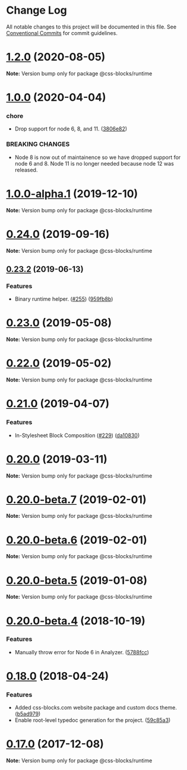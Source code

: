 # Change Log

All notable changes to this project will be documented in this file.
See [Conventional Commits](https://conventionalcommits.org) for commit guidelines.

# [1.2.0](https://github.com/linkedin/css-blocks/tree/master/packages/%40css-blocks/runtime/compare/v1.1.2...v1.2.0) (2020-08-05)

**Note:** Version bump only for package @css-blocks/runtime





# [1.0.0](https://github.com/linkedin/css-blocks/tree/master/packages/%40css-blocks/runtime/compare/v1.0.0-alpha.7...v1.0.0) (2020-04-04)


### chore

* Drop support for node 6, 8, and 11. ([3806e82](https://github.com/linkedin/css-blocks/tree/master/packages/%40css-blocks/runtime/commit/3806e82124814fbea99aa47353cd2c171b1f55ec))


### BREAKING CHANGES

* Node 8 is now out of maintainence so we have dropped support for node 6
and 8. Node 11 is no longer needed because node 12 was released.





# [1.0.0-alpha.1](https://github.com/linkedin/css-blocks/tree/master/packages/%40css-blocks/runtime/compare/v1.0.0-alpha.0...v1.0.0-alpha.1) (2019-12-10)

**Note:** Version bump only for package @css-blocks/runtime





# [0.24.0](https://github.com/linkedin/css-blocks/tree/master/packages/%40css-blocks/runtime/compare/v0.23.2...v0.24.0) (2019-09-16)

**Note:** Version bump only for package @css-blocks/runtime





<a name="0.23.2"></a>
## [0.23.2](https://github.com/linkedin/css-blocks/tree/master/packages/%40css-blocks/runtime/compare/v0.23.1...v0.23.2) (2019-06-13)


### Features

* Binary runtime helper. ([#255](https://github.com/linkedin/css-blocks/tree/master/packages/%40css-blocks/runtime/issues/255)) ([959fb8b](https://github.com/linkedin/css-blocks/tree/master/packages/%40css-blocks/runtime/commit/959fb8b))





<a name="0.23.0"></a>
# [0.23.0](https://github.com/linkedin/css-blocks/tree/master/packages/%40css-blocks/runtime/compare/v0.22.0...v0.23.0) (2019-05-08)

**Note:** Version bump only for package @css-blocks/runtime





<a name="0.22.0"></a>
# [0.22.0](https://github.com/linkedin/css-blocks/tree/master/packages/%40css-blocks/runtime/compare/v0.21.0...v0.22.0) (2019-05-02)

**Note:** Version bump only for package @css-blocks/runtime





<a name="0.21.0"></a>
# [0.21.0](https://github.com/linkedin/css-blocks/tree/master/packages/%40css-blocks/runtime/compare/v0.20.0...v0.21.0) (2019-04-07)


### Features

* In-Stylesheet Block Composition ([#229](https://github.com/linkedin/css-blocks/tree/master/packages/%40css-blocks/runtime/issues/229)) ([da10830](https://github.com/linkedin/css-blocks/tree/master/packages/%40css-blocks/runtime/commit/da10830))





<a name="0.20.0"></a>
# [0.20.0](https://github.com/linkedin/css-blocks/tree/master/packages/%40css-blocks/runtime/compare/v0.20.0-beta.8...v0.20.0) (2019-03-11)

**Note:** Version bump only for package @css-blocks/runtime





<a name="0.20.0-beta.7"></a>
# [0.20.0-beta.7](https://github.com/linkedin/css-blocks/tree/master/packages/%40css-blocks/runtime/compare/v0.20.0-beta.5...v0.20.0-beta.7) (2019-02-01)

**Note:** Version bump only for package @css-blocks/runtime





<a name="0.20.0-beta.6"></a>
# [0.20.0-beta.6](https://github.com/linkedin/css-blocks/tree/master/packages/%40css-blocks/runtime/compare/v0.20.0-beta.5...v0.20.0-beta.6) (2019-02-01)

**Note:** Version bump only for package @css-blocks/runtime





<a name="0.20.0-beta.5"></a>
# [0.20.0-beta.5](https://github.com/linkedin/css-blocks/tree/master/packages/%40css-blocks/runtime/compare/v0.20.0-beta.4...v0.20.0-beta.5) (2019-01-08)

**Note:** Version bump only for package @css-blocks/runtime





<a name="0.20.0-beta.4"></a>
# [0.20.0-beta.4](https://github.com/linkedin/css-blocks/compare/v0.20.0-beta.3...v0.20.0-beta.4) (2018-10-19)


### Features

* Manually throw error for Node 6 in Analyzer. ([5788fcc](https://github.com/linkedin/css-blocks/commit/5788fcc))





<a name="0.18.0"></a>
# [0.18.0](https://github.com/linkedin/css-blocks/compare/0.15.1...0.18.0) (2018-04-24)


### Features

* Added css-blocks.com website package and custom docs theme. ([b5ad979](https://github.com/linkedin/css-blocks/commit/b5ad979))
* Enable root-level typedoc generation for the project. ([59c85a3](https://github.com/linkedin/css-blocks/commit/59c85a3))





<a name="0.17.0"></a>
# [0.17.0](https://github.com/linkedin/css-blocks/compare/0.15.1...0.17.0) (2017-12-08)




**Note:** Version bump only for package @css-blocks/runtime
